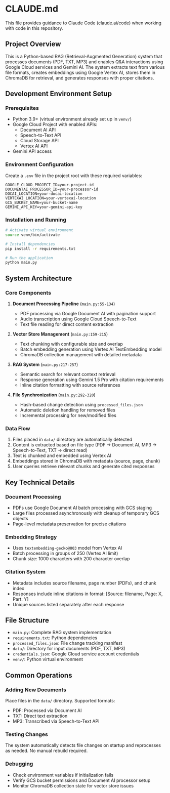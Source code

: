 # CLAUDE.md

This file provides guidance to Claude Code (claude.ai/code) when working with code in this repository.

## Project Overview

This is a Python-based RAG (Retrieval-Augmented Generation) system that processes documents (PDF, TXT, MP3) and enables Q&A interactions using Google Cloud services and Gemini AI. The system extracts text from various file formats, creates embeddings using Google Vertex AI, stores them in ChromaDB for retrieval, and generates responses with proper citations.

## Development Environment Setup

### Prerequisites
- Python 3.9+ (virtual environment already set up in `venv/`)
- Google Cloud Project with enabled APIs:
  - Document AI API
  - Speech-to-Text API
  - Cloud Storage API
  - Vertex AI API
- Gemini API access

### Environment Configuration
Create a `.env` file in the project root with these required variables:
```
GOOGLE_CLOUD_PROJECT_ID=your-project-id
DOCUMENTAI_PROCESSOR_ID=your-processor-id
DOCAI_LOCATION=your-docai-location
VERTEXAI_LOCATION=your-vertexai-location
GCS_BUCKET_NAME=your-bucket-name
GEMINI_API_KEY=your-gemini-api-key
```

### Installation and Running
```bash
# Activate virtual environment
source venv/bin/activate

# Install dependencies
pip install -r requirements.txt

# Run the application
python main.py
```

## System Architecture

### Core Components

1. **Document Processing Pipeline** (`main.py:55-134`)
   - PDF processing via Google Document AI with pagination support
   - Audio transcription using Google Cloud Speech-to-Text
   - Text file reading for direct content extraction

2. **Vector Store Management** (`main.py:159-215`)
   - Text chunking with configurable size and overlap
   - Batch embedding generation using Vertex AI TextEmbedding model
   - ChromaDB collection management with detailed metadata

3. **RAG System** (`main.py:217-257`)
   - Semantic search for relevant context retrieval
   - Response generation using Gemini 1.5 Pro with citation requirements
   - Inline citation formatting with source references

4. **File Synchronization** (`main.py:292-320`)
   - Hash-based change detection using `processed_files.json`
   - Automatic deletion handling for removed files
   - Incremental processing for new/modified files

### Data Flow
1. Files placed in `data/` directory are automatically detected
2. Content is extracted based on file type (PDF → Document AI, MP3 → Speech-to-Text, TXT → direct read)
3. Text is chunked and embedded using Vertex AI
4. Embeddings stored in ChromaDB with metadata (source, page, chunk)
5. User queries retrieve relevant chunks and generate cited responses

## Key Technical Details

### Document Processing
- PDFs use Google Document AI batch processing with GCS staging
- Large files processed asynchronously with cleanup of temporary GCS objects
- Page-level metadata preservation for precise citations

### Embedding Strategy
- Uses `textembedding-gecko@003` model from Vertex AI
- Batch processing in groups of 250 (Vertex AI limit)
- Chunk size: 1000 characters with 200 character overlap

### Citation System
- Metadata includes source filename, page number (PDFs), and chunk index
- Responses include inline citations in format: [Source: filename, Page: X, Part: Y]
- Unique sources listed separately after each response

## File Structure
- `main.py`: Complete RAG system implementation
- `requirements.txt`: Python dependencies
- `processed_files.json`: File change tracking manifest
- `data/`: Directory for input documents (PDF, TXT, MP3)
- `credentials.json`: Google Cloud service account credentials
- `venv/`: Python virtual environment

## Common Operations

### Adding New Documents
Place files in the `data/` directory. Supported formats:
- PDF: Processed via Document AI
- TXT: Direct text extraction
- MP3: Transcribed via Speech-to-Text API

### Testing Changes
The system automatically detects file changes on startup and reprocesses as needed. No manual rebuild required.

### Debugging
- Check environment variables if initialization fails
- Verify GCS bucket permissions and Document AI processor setup
- Monitor ChromaDB collection state for vector store issues
